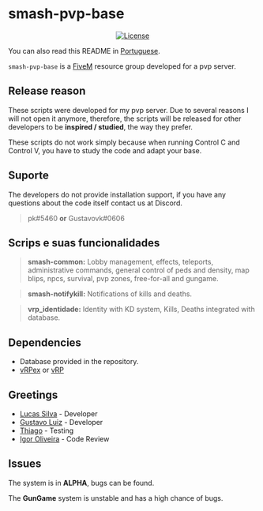# smash-pvp-base

<p align="center">
  <a href="https://github.com/GHMatti/ghmattimysql/blob/master/license.md">
    <img src="https://img.shields.io/badge/License-MIT-blue.svg" alt="License">
  </a>
</p>

You can also read this README in [Portuguese](https://github.com/OLucasPk/smash-pvp-base/blob/master/README.pt.md).

`smash-pvp-base` is a [FiveM](https://fivem.net) resource group developed for a pvp server. 

## Release reason
These scripts were developed for my pvp server. Due to several reasons I will not open it anymore, therefore, the scripts will be released for other developers to be **inspired / studied**, the way they prefer.

These scripts do not work simply because when running Control C and Control V, you have to study the code and adapt your base.

## Suporte
The developers do not provide installation support, if you have any questions about the code itself contact us at Discord.
> pk#5460 **or** Gustavovk#0606

## Scrips e suas funcionalidades

> **smash-common:** Lobby management, effects, teleports, administrative commands, general control of peds and density, map blips, npcs, survival, pvp zones, free-for-all and gungame.

> **smash-notifykill:** Notifications of kills and deaths.

> **vrp_identidade:** Identity with KD system, Kills, Deaths integrated with database.

## Dependencies
* Database provided in the repository.
* [vRPex](https://github.com/contatosummerz/vrpex) or [vRP](https://github.com/ImagicTheCat/vRP/tree/1.0)

## Greetings
- [Lucas Silva](https://github.com/OLucasPk) - Developer
- [Gustavo Luiz](https://github.com/gustavovk) - Developer
- [Thiago](https://github.com/gordaum) - Testing
- [Igor Oliveira](https://github.com/igorl1) - Code Review


## Issues

The system is in **ALPHA**, bugs can be found.

The **GunGame** system is unstable and has a high chance of bugs.